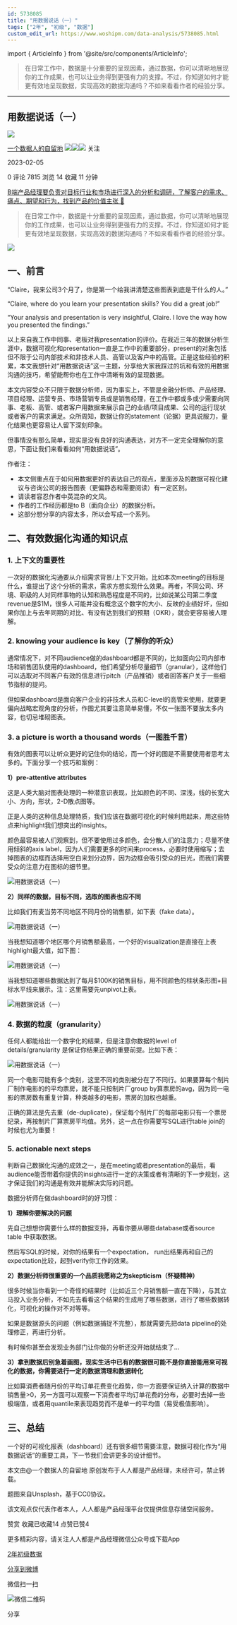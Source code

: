 ```yaml
---
id: 5738085
title: "用数据说话（一）"
tags: ["2年", "初级", "数据"]
custom_edit_url: https://www.woshipm.com/data-analysis/5738085.html
---
```

import { ArticleInfo } from '@site/src/components/ArticleInfo';

<ArticleInfo
    author="一个数据人的自留地"
    authorLink="https://www.woshipm.com/u/49446"
    published="2023-02-05"
    views={7815}
    comments={0}
    collects={14}
/>

> 在日常工作中，数据是十分重要的呈现因素，通过数据，你可以清晰地展现你的工作成果，也可以让业务得到更强有力的支撑。不过，你知道如何才能更有效地呈现数据，实现高效的数据沟通吗？不如来看看作者的经验分享。

---

## 用数据说话（一）

[![](https://image.woshipm.com/wp-files/2021/09/3YqDNh5meg7ejNmhJ5Ci.jpeg!/both/72x72)](https://www.woshipm.com/u/49446)

[一个数据人的自留地](https://www.woshipm.com/u/49446) ![](https://static.woshipm.com/tag/1121_1@2x.png)![](https://static.woshipm.com/tag/1301_1@2x.png)![](https://static.woshipm.com/tag/2103_1@2x.png) 关注

2023-02-05

0 评论 7815 浏览 14 收藏 11 分钟

[B端产品经理要负责对目标行业和市场进行深入的分析和调研，了解客户的需求、痛点、期望和行为，找到产品的价值主张 🔗](https://ke.qidianla.com/courses/bcpm)

> 在日常工作中，数据是十分重要的呈现因素，通过数据，你可以清晰地展现你的工作成果，也可以让业务得到更强有力的支撑。不过，你知道如何才能更有效地呈现数据，实现高效的数据沟通吗？不如来看看作者的经验分享。

![](https://image.woshipm.com/wp-files/2023/01/QxqrHeUZ8SGi3whqhW3Q.jpg)

## 一、前言

“Claire，我来公司3个月了，你是第一个给我讲清楚这些图表到底是干什么的人。”

“Claire, where do you learn your presentation skills? You did a great job!”

“Your analysis and presentation is very insightful, Claire. I love the way how you presented the findings.”

以上来自我工作中同事、老板对我presentation的评价。在我近三年的数据分析生涯中，数据可视化和presentation一直是工作中的重要部分，present的对象包括但不限于公司内部技术和非技术人员、高管以及客户中的高管。正是这些经验的积累，本文我想针对“用数据说话”这一主题，分享给大家我踩过的坑和有效的用数据沟通的技巧，希望能帮你也在工作中清晰有效的呈现数据。

本文内容受众不只限于数据分析师，因为事实上，不管是金融分析师、产品经理、项目经理、运营专员、市场营销专员或是销售经理，在工作中都或多或少需要向同事、老板、高管、或者客户用数据来展示自己的业绩/项目成果、公司的运行现状或者客户的需求满足。众所周知，数据让你的statement（论据）更具说服力，量化结果也更容易让人留下深刻印象。

但事情没有那么简单，现实是没有良好的沟通表达，对方不一定完全理解你的意思，下面让我们来看看如何“用数据说话”。

作者注：

*   本文侧重点在于如何用数据更好的表达自己的观点，里面涉及的数据可视化建议与咨询公司的报告图表（更偏静态和需要阅读）有一定区别。
*   请读者容忍作者中英混杂的文风。
*   作者的工作经历都是to B（面向企业）的数据分析。
*   这部分想分享的内容太多，所以会写成一个系列。

## 二、有效数据化沟通的知识点

### 1\. 上下文的重要性

一次好的数据化沟通要从介绍需求背景/上下文开始，比如本次meeting的目标是什么，谁提出了这个分析的需求，需求方想实现什么效果。再者，不同公司、环境、职级的人对同样事物的认知和熟悉程度是不同的，比如说某公司第二季度revenue是$1M，很多人可能并没有概念这个数字的大小、反映的业绩好坏，但如果你加上与去年同期的对比、有没有达到我们的预期（OKR），就会更容易被人理解。

### 2\. knowing your audience is key（了解你的听众）

通常情况下，对不同audience做的dashboard都是不同的，比如面向公司内部市场和销售团队使用的dashboard，他们希望分析尽量细节（granular），这样他们可以选取对不同客户有效的信息进行pitch（产品推销）或者回答客户关于一些细节指标的提问。

但如果dashboard是面向客户企业的非技术人员和C-level的高管来使用，就要更偏向战略宏观角度的分析，作图尤其要注意简单易懂，不仅一张图不要放太多内容，也切忌堆砌图表。

### 3\. a picture is worth a thousand words（一图胜千言）

有效的图表可以让听众更好的记住你的结论，而一个好的图是不需要使用者思考太多的。下面分享一个技巧和案例：

**1）pre-attentive attributes**

这是人类大脑对图表处理的一种潜意识表现，比如颜色的不同、深浅，线的长宽大小、方向，形状，2-D散点图等。

正是人类的这种信息处理特质，我们应该在数据可视化的时候利用起来，用这些特点来highlight我们想突出的insights。

颜色最容易被人们观察到，但不要使用过多颜色，会分散人们的注意力；尽量不使用倾斜的axis label，因为人们需要更多的时间来process，必要时使用缩写；去掉图表的边框而选择用空白来划分边界，因为边框会吸引受众的目光，而我们需要受众的注意力在图标的细节里。

![用数据说话（一）](https://image.woshipm.com/wp-files/2023/01/f1JzHerZtxKuC4kAwTMO.png)

**2）同样的数据，目标不同，选取的图表也应不同**

比如我们有麦当劳不同地区不同月份的销售额，如下表（fake data）。

![用数据说话（一）](https://image.woshipm.com/wp-files/2023/01/yWbOL4D27R9VxlRZJ13b.png)

当我想知道哪个地区哪个月销售额最高，一个好的visualization是直接在上表highlight最大值，如下图：

![用数据说话（一）](https://image.woshipm.com/wp-files/2023/01/OGdwcLd3CdWOFOegSQVE.png)

当我想知道哪些数据达到了每月$100K的销售目标，用不同颜色的柱状条形图+目标水平线来展示。注：这里需要先unpivot上表。

![用数据说话（一）](https://image.woshipm.com/wp-files/2023/01/Q6xHVJ7qeZTt8l4BJ1of.png)

### 4\. 数据的粒度（granularity）

任何人都能给出一个数字化的结果，但是注意你数据的level of details/granularity 是保证你结果正确的重要前提。比如下表：

![用数据说话（一）](https://image.woshipm.com/wp-files/2023/01/lNkpZRyHcYNQ5O7m1jGv.png)

同一个电影可能有多个类别，这里不同的类别被分在了不同行。如果要算每个制片厂制作电影的的平均票房，就不能只按制片厂group by算票房的avg，因为同一电影的票房数有重复计算，种类越多的电影，票房的加权也越重。

正确的算法是先去重（de-duplicate），保证每个制片厂的每部电影只有一个票房纪录，再按制片厂算票房平均值。另外，这一点在你需要写SQL进行table join的时候也尤为重要！

### 5\. actionable next steps

判断自己数据化沟通的成效之一，是在meeting或者presentation的最后，看audience能否带着你提供的insights进行一定的决策或者有清晰的下一步规划，这才保证我们的沟通是有效并能解决实际的问题。

数据分析师在做dashboard时的好习惯：

**1）理解你要解决的问题**

先自己想想你需要什么样的数据支持，再看你要从哪些database或者source table 中获取数据。

然后写SQL的时候，对你的结果有一个expectation， run出结果再和自己的expectation比较，起到verify你工作的效果。

**2）数据分析师很重要的一个品质我愿称之为skepticism（怀疑精神）**

很多时候当你看到一个奇怪的结果时（比如近三个月销售额一直在下降），与其立马投入业务分析，不如先去看看这个结果的生成用了哪些数据，进行了哪些数据转化，可视化的操作对不对等等。

如果是数据源头的问题（例如数据捕捉不完整），那就需要先把data pipeline的处理修正，再进行分析。

有时候你甚至会发现业务部门让你做的分析还没开始就结束了…

**3）拿到数据后别急着画图，现实生活中已有的数据很可能不是你直接能用来可视化的数据，你需要进行一定的数据清理和数据转化**

比如算消费者随月份的平均订单花费变化趋势，你一方面要保证纳入计算的数据中销售量>0，另一方面可以观察一下消费者平均订单花费的分布，必要时去掉一些极端值，或者用quantile来表现趋势而不是单一的平均值（易受极值影响）。

## 三、总结

一个好的可视化报表（dashboard）还有很多细节需要注意，数据可视化作为“用数据说话”的重要工具，下一节我们会讲更多的设计细节。

本文由@一个数据人的自留地 原创发布于人人都是产品经理，未经许可，禁止转载。

题图来自Unsplash，基于CC0协议。

该文观点仅代表作者本人，人人都是产品经理平台仅提供信息存储空间服务。

赞赏 收藏已收藏14 点赞已赞4

更多精彩内容，请关注人人都是产品经理微信公众号或下载App

[2年](https://www.woshipm.com/tag/2%e5%b9%b4)[初级](https://www.woshipm.com/tag/%e5%88%9d%e7%ba%a7)[数据](https://www.woshipm.com/tag/%e6%95%b0%e6%8d%ae)

[分享到微博](https://service.weibo.com/share/share.php?appkey=2775287854&title=用数据说话（一）&url=https://www.woshipm.com/data-analysis/5738085.html&pic=https://image.woshipm.com/wp-files/2023/01/QxqrHeUZ8SGi3whqhW3Q.jpg)

微信扫一扫

![微信二维码](https://api.pwmqr.com/qrcode/create/?url=https://www.woshipm.com/data-analysis/5738085.html)

分享